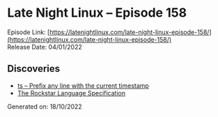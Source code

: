 # Late Night Linux – Episode 158
Episode Link: [https://latenightlinux.com/late-night-linux-episode-158/](https://latenightlinux.com/late-night-linux-episode-158/)  
Release Date: 04/01/2022
## Discoveries
* [ts – Prefix any line with the current timestamp](https://manpages.debian.org/testing/moreutils/ts.1.en.html)
* [The Rockstar Language Specification](https://codewithrockstar.com/docs)

Generated on: 18/10/2022